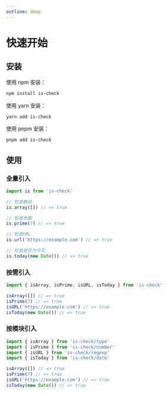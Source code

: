 ```yaml
---
outline: deep
---
```


# 快速开始

## 安装

使用 npm 安装：

```bash
npm install is-check
```

使用 yarn 安装：

```bash
yarn add is-check
```

使用 pnpm 安装：

```bash
pnpm add is-check
```

## 使用

### 全量引入

```javascript
import is from 'is-check'

// 检查数组
is.array([]) // => true

// 检查质数
is.prime(7) // => true

// 检查URL
is.url('https://example.com') // => true

// 检查是否为今天
is.today(new Date()) // => true
```

### 按需引入

```javascript
import { isArray, isPrime, isURL, isToday } from 'is-check'

isArray([]) // => true
isPrime(7) // => true
isURL('https://example.com') // => true
isToday(new Date()) // => true
```

### 按模块引入

```javascript
import { isArray } from 'is-check/type'
import { isPrime } from 'is-check/number'
import { isURL } from 'is-check/regexp'
import { isToday } from 'is-check/date'

isArray([]) // => true
isPrime(7) // => true
isURL('https://example.com') // => true
isToday(new Date()) // => true
```